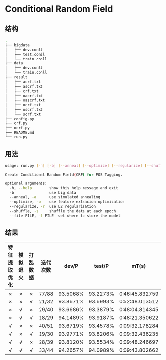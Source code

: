 # Conditional Random Field

## 结构

```sh
.
├── bigdata
│   ├── dev.conll
│   ├── test.conll
│   └── train.conll
├── data
│   ├── dev.conll
│   └── train.conll
├── result
│   ├── acrf.txt
│   ├── ascrf.txt
│   ├── crf.txt
│   ├── oacrf.txt
│   ├── oascrf.txt
│   ├── ocrf.txt
│   ├── oscrf.txt
│   └── scrf.txt
├── config.py
├── crf.py
├── ocrf.py
├── README.md
└── run.py
```

## 用法

```sh
usage: run.py [-h] [-b] [--anneal] [--optimize] [--regularize] [--shuffle]

Create Conditional Random Field(CRF) for POS Tagging.

optional arguments:
  -h, --help        show this help message and exit
  -b                use big data
  --anneal, -a      use simulated annealing
  --optimize, -o    use feature extracion optimization
  --regularize, -r  use L2 regularization
  --shuffle, -s     shuffle the data at each epoch
  --file FILE, -f FILE  set where to store the model
```

## 结果

| 特征提取优化 | 模拟退火 | 打乱数据 | 迭代次数 |  dev/P   |  test/P  |     mT(s)      |
| :----------: | :------: | :------: | :------: | :------: | :------: | :------------: |
|      ×       |    ×     |    ×     |  77/88   | 93.5068% | 93.2273% | 0:46:45.832759 |
|      ×       |    ×     |    √     |  21/32   | 93.8671% | 93.6993% | 0:52:48.013512 |
|      ×       |    √     |    ×     |  29/40   | 93.6686% | 93.3879% | 0:48:04.814345 |
|      ×       |    √     |    √     |  18/29   | 94.1489% | 93.9187% | 0:48:21.350622 |
|      √       |    ×     |    ×     |  40/51   | 93.6719% | 93.4578% | 0:09:32.178284 |
|      √       |    ×     |    √     |  19/30   | 93.9771% | 93.8206% | 0:09:32.436235 |
|      √       |    √     |    ×     |  28/39   | 93.8120% | 93.5534% | 0:09:48.246697 |
|      √       |    √     |    √     |  33/44   | 94.2657% | 94.0989% | 0:09:43.802662 |